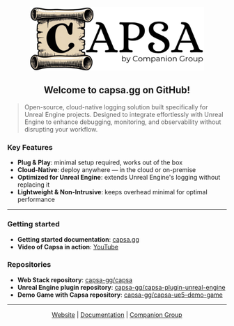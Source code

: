 <div align="center">
<img src="./logo-by.png" width="400px">
<h2>Welcome to capsa.gg on GitHub!</h2>
</div>

> Open-source, cloud-native logging solution built specifically for Unreal Engine projects. Designed to integrate effortlessly with Unreal Engine to enhance debugging, monitoring, and observability without disrupting your workflow.

### Key Features
- **Plug & Play**: minimal setup required, works out of the box
- **Cloud-Native**: deploy anywhere — in the cloud or on-premise
- **Optimized for Unreal Engine**: extends Unreal Engine's logging without replacing it
- **Lightweight & Non-Intrusive**: keeps overhead minimal for optimal performance

---

### Getting started

- **Getting started documentation**: [capsa.gg](https://capsa.gg/docs/getting-started/)
- **Video of Capsa in action**: [YouTube](https://youtu.be/hmLBERUPXJk?si=zW0dDy4-tv_bl6sj)

### Repositories
- **Web Stack repository**: [capsa-gg/capsa](https://github.com/capsa-gg/capsa)
- **Unreal Engine plugin repository**: [capsa-gg/capsa-plugin-unreal-engine](https://github.com/capsa-gg/capsa-plugin-unreal-engine)
- **Demo Game with Capsa repository**: [capsa-gg/capsa-ue5-demo-game](https://github.com/capsa-gg/capsa-ue5-demo-game)
---

<div style="text-align: center">
<a href="https://capsa.gg/docs">Website</a>
|
<a href="https://capsa.gg/docs/intro">Documentation</a>
|
<a href="https://capsa.gg/docs">Companion Group</a>
</div>
